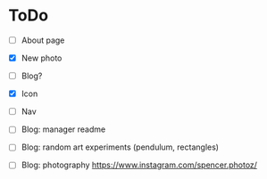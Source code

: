 ToDo
====

- [ ] About page
- [x] New photo
- [ ] Blog?
- [x] Icon
- [ ] Nav
- [ ] Blog: manager readme
- [ ] Blog: random art experiments (pendulum, rectangles)
- [ ] Blog: photography https://www.instagram.com/spencer.photoz/

